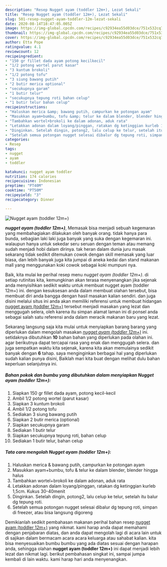 ```yaml
---
description: "Resep Nugget ayam (toddler 12m+), Lezat Sekali"
title: "Resep Nugget ayam (toddler 12m+), Lezat Sekali"
slug: 501-resep-nugget-ayam-toddler-12m-lezat-sekali
date: 2020-08-14T18:47:05.005Z
image: https://img-global.cpcdn.com/recipes/c92934ea55d03dce/751x532cq70/nugget-ayam-toddler-12m-foto-resep-utama.jpg
thumbnail: https://img-global.cpcdn.com/recipes/c92934ea55d03dce/751x532cq70/nugget-ayam-toddler-12m-foto-resep-utama.jpg
cover: https://img-global.cpcdn.com/recipes/c92934ea55d03dce/751x532cq70/nugget-ayam-toddler-12m-foto-resep-utama.jpg
author: Etta Pope
ratingvalue: 4.1
reviewcount: 12
recipeingredient:
- "150 gr fillet dada ayam potong kecilkecil"
- "1/2 potong wortel parut kasar"
- "3 kuntum brokoli"
- "1/2 potong tofu"
- "3 siung bawang putih"
- "2 butir merica optional"
- "secukupnya garam"
- "1 butir telur"
- "secukupnya tepung roti bahan celup"
- "1 butir telur bahan celup"
recipeinstructions:
- "Haluskan merica &amp; bawang putih, campurkan ke potongan ayam"
- "Masukkan ayam+bumbu, tofu &amp; telur ke dalam blender, blender hingga halus"
- "Tambahkan wortel+brokoli ke dalam adonan, aduk rata"
- "Letakkan adonan dalam loyang/pinggan, ratakan dg ketinggian kurleb 1,5cm. Kukus 30-40menit"
- "Dinginkan. Setelah dingin, potong2, lalu celup ke telur, setelah itu balur dg tepung roti."
- "Setelah semua potongan nugget selesai dibalur dg tepung roti, simpan di freezer, atau bisa langsung digoreng"
categories:
- Resep
tags:
- nugget
- ayam
- toddler

katakunci: nugget ayam toddler 
nutrition: 174 calories
recipecuisine: Indonesian
preptime: "PT40M"
cooktime: "PT50M"
recipeyield: "3"
recipecategory: Dinner

---
```



![Nugget ayam (toddler 12m+)](https://img-global.cpcdn.com/recipes/c92934ea55d03dce/751x532cq70/nugget-ayam-toddler-12m-foto-resep-utama.jpg)

<b><i>nugget ayam (toddler 12m+)</i></b>, Memasak bisa menjadi sebuah kegemaran yang membahagiakan dilakukan oleh banyak orang. tidak hanya para bunda, sebagian laki laki juga banyak yang suka dengan kegemaran ini. walaupun hanya untuk sekedar seru seruan dengan teman atau memang sudah menjadi hobi dalam dirinya. tak heran dalam dunia juru masak sekarang tidak sedikit ditemukan cowok dengan skill memasak yang luar biasa, dan lebih banyak juga kita jumpai di aneka kedai dan stand makanan mall yang menggunakan koki cowok sebagai koki mumpuni nya.

Baik, kita mulai ke perihal resep menu <i>nugget ayam (toddler 12m+)</i>. di setiap rutinitas kita, kemungkinan akan terasa menyenangkan jika sejenak anda menyisihkan sedikit waktu untuk membuat nugget ayam (toddler 12m+) ini. dengan kesuksesan anda dalam membuat olahan tersebut, bisa membuat diri anda bangga dengan hasil masakan kalian sendiri. dan juga disini melalui situs ini anda akan memiliki referensi untuk membuat hidangan <u>nugget ayam (toddler 12m+)</u> tersebut menjadi masakan yang lezat dan menggugah selera, oleh karena itu simpan alamat laman ini di ponsel anda sebagai salah satu referensi anda dalam meracik makanan baru yang lezat.




Sekarang langsung saja kita mulai untuk menyiapkan barang barang yang diperlukan dalam mengolah masakan <u><i>nugget ayam (toddler 12m+)</i></u> ini. setidaknya dibutuhkan <b>10</b> bahan bahan yang diperlukan pada olahan ini. agar berikutnya dapat tercapai rasa yang enak dan menggugah selera. dan juga sempatkan waktu kita sejenak, karena kita akan memulainya sedikit banyak dengan <b>6</b> tahap. saya menginginkan berbagai hal yang diperlukan sudah kalian punya disini, Baiklah mari kita buat dengan melihat dulu bahan keperluan selanjutnya ini.

<!--inarticleads1-->

##### Bahan pokok dan bumbu yang dibutuhkan dalam menyiapkan Nugget ayam (toddler 12m+):

1. Siapkan 150 gr fillet dada ayam, potong kecil-kecil
1. Ambil 1/2 potong wortel (parut kasar)
1. Siapkan 3 kuntum brokoli
1. Ambil 1/2 potong tofu
1. Sediakan 3 siung bawang putih
1. Siapkan 2 butir merica (optional)
1. Siapkan secukupnya garam
1. Sediakan 1 butir telur
1. Siapkan secukupnya tepung roti, bahan celup
1. Sediakan 1 butir telur, bahan celup




<!--inarticleads2-->

##### Tata cara mengolah Nugget ayam (toddler 12m+):

1. Haluskan merica &amp; bawang putih, campurkan ke potongan ayam
1. Masukkan ayam+bumbu, tofu &amp; telur ke dalam blender, blender hingga halus
1. Tambahkan wortel+brokoli ke dalam adonan, aduk rata
1. Letakkan adonan dalam loyang/pinggan, ratakan dg ketinggian kurleb 1,5cm. Kukus 30-40menit
1. Dinginkan. Setelah dingin, potong2, lalu celup ke telur, setelah itu balur dg tepung roti.
1. Setelah semua potongan nugget selesai dibalur dg tepung roti, simpan di freezer, atau bisa langsung digoreng




Demikianlah sedikit pembahasan makanan perihal bahan resep <u>nugget ayam (toddler 12m+)</u> yang nikmat. kami harap anda dapat memahami dengan penjabaran diatas, dan anda dapat mengolah lagi di acara lain untuk di sajikan dalam bermacam acara acara keluarga atau sahabat kalian. kita bisa menyesuaikan bumbu bumbu yang ada diatas sesuai dengan harapan anda, sehingga olahan <b>nugget ayam (toddler 12m+)</b> ini dapat menjadi lebih lezat dan nikmat lagi. berikut pembahasan singkat ini, sampai jumpa kembali di lain waktu. kami harap hari anda menyenangkan.
